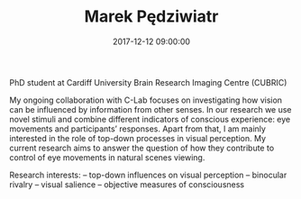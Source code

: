 ﻿---
layout: post
title:  "Marek Pędziwiatr"
name: Marek
surname: Pędziwiatr
date:   2017-12-12 09:00:00
categories: people
image-file: /images/people/mpedziwiatr.jpg
category: colab
mail: pedziwiatrma@cardiff.ac.uk
website: http://psych.cf.ac.uk/contactsandpeople/pedziwiatrma.php
twitter: https://twitter.com/marekpedziwi
researchgate: https://www.researchgate.net/profile/Marek_Pedziwiatr2
---

PhD student at Cardiff University Brain Research Imaging Centre (CUBRIC)

My ongoing collaboration with C-Lab focuses on investigating how vision can be influenced by information from other senses. In our research we use novel stimuli and combine different indicators of conscious experience: eye movements and participants’ responses. Apart from that, I am mainly interested in the role of top-down processes in visual perception. My current research aims to answer the question of how they contribute to control of eye movements in natural scenes viewing.

Research interests:
– top-down influences on visual perception
– binocular rivalry
– visual salience
– objective measures of consciousness
